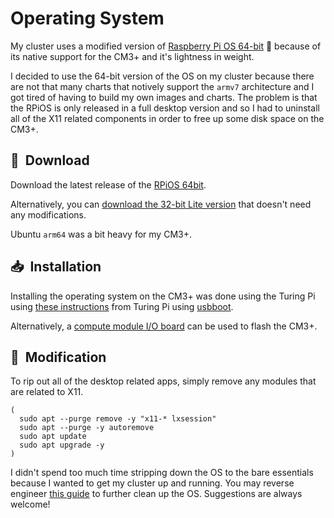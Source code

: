 # Operating System

My cluster uses a modified version of [Raspberry Pi OS 64-bit][RPiOS]
:strawberry: because of its native support for the CM3+ and it's
lightness in weight.

I decided to use the 64-bit version of the OS on my cluster because there are
not that many charts that notively support the `armv7` architecture and I
got tired of having to build my own images and charts. The problem is that
the RPiOS is only released in a full desktop version and so I had to
uninstall all of the X11 related components in order to free up some
disk space on the CM3+.

## :floppy_disk:&nbsp;  Download

Download the latest release of the [RPiOS 64bit][RPiOS].

Alternatively, you can [download the 32-bit Lite version][32bit] that doesn't
need any modifications.

Ubuntu `arm64` was a bit heavy for my CM3+.

## :inbox_tray:&nbsp; Installation

Installing the operating system on the CM3+ was done using the Turing Pi
using [these instructions][these] from Turing Pi using [usbboot].

Alternatively, a [compute module I/O board][1] can be used to flash the CM3+.

## :wrench:&nbsp; Modification

To rip out all of the desktop related apps, simply remove any modules that are
related to X11.

```shell
(
  sudo apt --purge remove -y "x11-* lxsession"
  sudo apt --purge -y autoremove
  sudo apt update
  sudo apt upgrade -y
)
```

I didn't spend too much time stripping down the OS to the bare essentials
because I wanted to get my cluster up and running. You may reverse
engineer [this guide] to further clean up the OS. Suggestions are always
welcome!

[32bit]: https://www.raspberrypi.org/software/operating-systems/
[RPiOS]: https://downloads.raspberrypi.org/raspios_arm64/images/
[these]: https://docs.turingpi.com/get-started/flashing-compute-modules
[usbboot]: https://github.com/raspberrypi/usbboot
[1]: https://www.amazon.com/Compute-Module-Board-PoE-Development/dp/B08BLC1DVD/
[this guide]: https://www.raspberrypi.org/forums/viewtopic.php?t=133691
